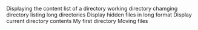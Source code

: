 Displaying the content list of a directory
working directory
chamging directory
listing long directories
Display hidden files in long format
Display current directory contents
My first directory
Moving files
